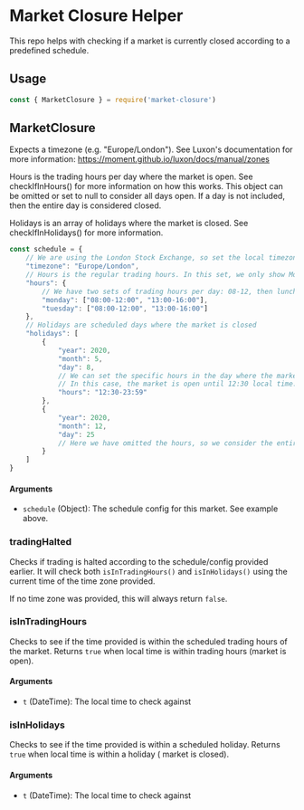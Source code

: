 # Market Closure Helper

This repo helps with checking if a market is currently closed according to a predefined schedule. 

## Usage

```javascript
const { MarketClosure } = require('market-closure')
```

## MarketClosure

Expects a timezone (e.g. "Europe/London"). See Luxon's documentation for more information:
https://moment.github.io/luxon/docs/manual/zones

Hours is the trading hours per day where the market is open. See checkIfInHours() for more information on how this
works. This object can be omitted or set to null to consider all days open. If a day is not included, then the entire
day is considered closed.

Holidays is an array of holidays where the market is closed. See checkIfInHolidays() for more information.

```javascript
const schedule = {
    // We are using the London Stock Exchange, so set the local timezone to "Europe/London"
    "timezone": "Europe/London",
    // Hours is the regular trading hours. In this set, we only show Monday and Tuesday as open.
    "hours": {
        // We have two sets of trading hours per day: 08-12, then lunch break, then 13-16
        "monday": ["08:00-12:00", "13:00-16:00"],
        "tuesday": ["08:00-12:00", "13:00-16:00"]
    },
    // Holidays are scheduled days where the market is closed
    "holidays": [
        {
            "year": 2020,
            "month": 5,
            "day": 8,
            // We can set the specific hours in the day where the market is closed.
            // In this case, the market is open until 12:30 local time.
            "hours": "12:30-23:59"
        },
        {
            "year": 2020,
            "month": 12,
            "day": 25
            // Here we have omitted the hours, so we consider the entire day closed.
        }
    ]
}
```

#### Arguments

* `schedule` (Object): The schedule config for this market. See example above.

### tradingHalted

Checks if trading is halted according to the schedule/config provided earlier. It will check both `isInTradingHours()`
and `isInHolidays()` using the current time of the time zone provided. 

If no time zone was provided, this will always return `false`.

### isInTradingHours

Checks to see if the time provided is within the scheduled trading hours of the market. Returns `true` when local time
is within trading hours (market is open).

#### Arguments

* `t` (DateTime): The local time to check against

### isInHolidays

Checks to see if the time provided is within a scheduled holiday. Returns `true` when local time is within a holiday (
market is closed).

#### Arguments

* `t` (DateTime): The local time to check against
